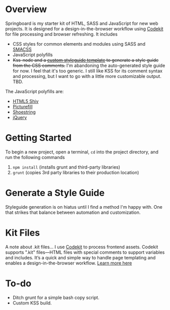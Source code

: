 
# Overview

Springboard is my starter kit of HTML, SASS and JavaScript for new web projects. It is designed for a design-in-the-browser workflow using [Codekit](https://incident57.com/codekit/) for file processing and browser refreshing. It includes

- CSS styles for common elements and modules using SASS and [SMACSS](https://smacss.com/)
- JavaScript polyfills 
- ~~Kss-node and a [custom styleguide template](https://github.com/jpolete/kss-node-template) to generate a style guide from the CSS comments.~~ I'm abandoning the auto-generated style guide for now. I feel that it's too generic. I still like KSS for its comment syntax and processing, but I want to go with a little more customizable output. TBD.

The JavaScript polyfills are:

- [HTML5 Shiv](https://github.com/aFarkas/html5shiv)
- [Picturefill](https://github.com/scottjehl/picturefill)
- [Shoestring](https://github.com/filamentgroup/shoestring)
- [jQuery](https://github.com/jquery/jquery)

# Getting Started
To begin a new project, open a terminal, `cd` into the project directory, and run the following commands

1. `npm install` (installs grunt and third-party libraries)
2. `grunt` (copies 3rd party libraries to their production location)

# Generate a Style Guide

Styleguide generation is on hiatus until I find a method I'm happy with. One that strikes that balance between automation and customization.

# Kit Files

A note about .kit files… I use [Codekit](https://incident57.com/codekit/) to process frontend assets. Codekit supports ".kit" files—HTML files with special comments to support variables and includes. It’s a quick and simple way to handle page templating and enables a design-in-the-browser workflow. [Learn more here](https://incident57.com/codekit/help.html#kit)

# To-do 

- Ditch grunt for a simple bash copy script.
- Custom KSS build.
